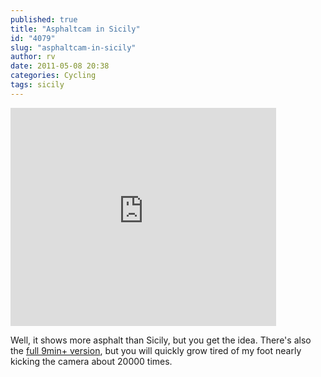 ```yaml
---
published: true
title: "Asphaltcam in Sicily"
id: "4079"
slug: "asphaltcam-in-sicily"
author: rv
date: 2011-05-08 20:38
categories: Cycling
tags: sicily
---
```

<iframe width="425" height="349" src="https://www.youtube.com/embed/5zPjNl2PPYY" frameborder="0" allowfullscreen></iframe>

Well, it shows more asphalt than Sicily, but you get the idea. There's also the <a href="https://www.youtube.com/watch?v=lFIwgTKAnJA">full 9min+ version</a>, but you will quickly grow tired of my foot nearly kicking the camera about 20000 times. 